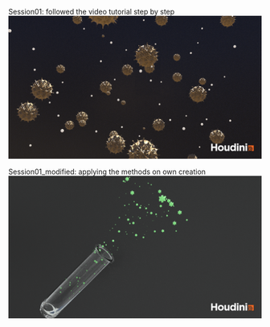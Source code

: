 Session01: followed the video tutorial step by step
![](img/Tutorial_Render.png)


Session01_modified: applying the methods on own creation
![](img/Session01_mod.png)
